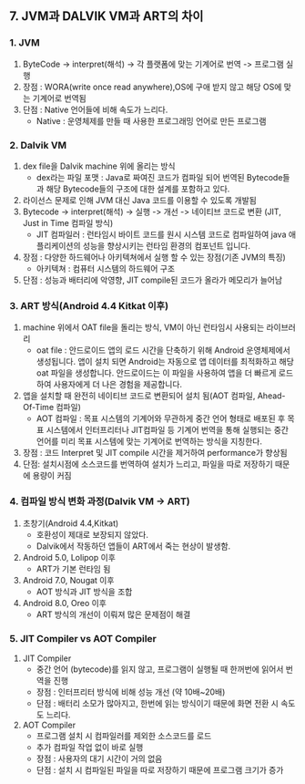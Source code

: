 ## 7. JVM과 DALVIK VM과 ART의 차이
### 1. JVM
1. ByteCode -> interpret(해석) -> 각 플랫폼에 맞는 기계어로 번역 -> 프로그램 실행
2. 장점 : WORA(write once read anywhere),OS에 구애 받지 않고 해당 OS에 맞는 기계어로 번역됨
3. 단점 : Native 언어들에 비해 속도가 느리다.
    - Native : 운영체제를 만들 때 사용한 프로그래밍 언어로 만든 프로그램

### 2. Dalvik VM
1. dex file을 Dalvik machine 위에 올리는 방식
    - dex라는 파일 포맷 : Java로 짜여진 코드가 컴파일 되어 번역된 Bytecode들과 해당 Bytecode들의 구조에 대한 설계를 포함하고 있다.
2. 라이선스 문제로 인해 JVM 대신 Java 코드를 이용할 수 있도록 개발됨
3. Bytecode -> interpret(해석) -> 실행 -> 개선 -> 네이티브 코드로 변환 (JIT, Just in Time 컴파일 방식)
    - JIT 컴파일러 : 런타임시 바이트 코드를 원시 시스템 코드로 컴파일하여 java 애플리케이션의 성능을 향상시키는 런타임 환경의 컴포넌트 입니다.
4. 장점 : 다양한 하드웨어나 아키텍쳐에서 실행 할 수 있는 장점(기존 JVM의 특징)
    - 아키텍쳐 : 컴퓨터 시스템의 하드웨어 구조
5. 단점 : 성능과 배터리에 악영향, JIT compile된 코드가 올라가 메모리가 늘어남

### 3. ART 방식(Android 4.4 Kitkat 이후)
1. machine 위에서 OAT file을 돌리는 방식, VM이 아닌 런타임시 사용되는 라이브러리
    - oat file : 안드로이드 앱의 로드 시간을 단축하기 위해 Android 운영체제에서 생성됩니다. 앱이 설치 되면 Android는 자동으로 앱 데이터를 최적화하고 해당 oat 파일을 생성합니다. 안드로이드는 이 파일을 사용하여 앱을 더 빠르게 로드하여 사용자에게 더 나은 경험을 제공합니다.
2. 앱을 설치할 때 완전히 네이티브 코드로 변환되어 설치 됨(AOT 컴파일, Ahead-Of-Time 컴파일)
    - AOT 컴파일 : 목표 시스템의 기계어와 무관하게 중간 언어 형태로 배포된 후 목표 시스템에서 인터프리터나 JIT컴파일 등 기계어 번역을 통해 실행되는 중간 언어를 미리 목표 시스템에 맞는 기계어로 번역하는 방식을 지칭한다.
3. 장점 : 코드 Interpret 및 JIT compile 시간을 제거하여 performance가 향상됨
4. 단점: 설치시점에 소스코드를 번역하여 설치가 느리고, 파일을 따로 저장하기 때문에 용량이 커짐

### 4. 컴파일 방식 변화 과정(Dalvik VM -> ART)
1. 초창기(Android 4.4,Kitkat)
    - 호환성이 제대로 보장되지 않았다.
    - Dalvik에서 작동하던 앱들이 ART에서 죽는 현상이 발생함.
2. Android 5.0, Lolipop 이후
    - ART가 기본 런타임 됨
3. Android 7.0, Nougat 이후
    - AOT 방식과 JIT 방식을 조합
4. Android 8.0, Oreo 이후
    - ART 방식의 개선이 이뤄져 많은 문제점이 해결

### 5. JIT Compiler vs AOT Compiler
1. JIT Compiler
    - 중간 언어 (bytecode)를 읽지 않고, 프로그램이 실행될 때 한꺼번에 읽어서 번역을 진행
    - 장점 : 인터프리터 방식에 비해 성능 개선 (약 10배~20배)
    - 단점 : 배터리 소모가 많아지고, 한번에 읽는 방식이기 때문에 화면 전환 시 속도도 느리다.
2. AOT Compiler
    - 프로그램 설치 시 컴파일러를 제외한 소스코드를 로드
    - 추가 컴파일 작업 없이 바로 실행
    - 장점 : 사용자의 대기 시간이 거의 없음
    - 단점 : 설치 시 컴파일된 파일을 따로 저장하기 때문에 프로그램 크기가 증가 